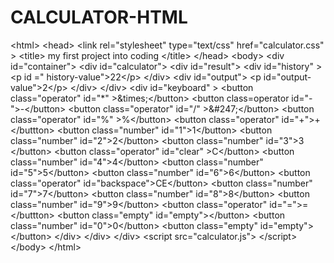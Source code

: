 # CALCULATOR-HTML
&lt;html> &lt;head> &lt;link rel="stylesheet" type="text/css" href="calculator.css" > &lt;title> my first project into coding &lt;/title> &lt;/head> &lt;body> &lt;div id="container"> &lt;div id="calculator"> &lt;div id="result"> &lt;div id="history" > &lt;p id =" history-value">22&lt;/p> &lt;/div> &lt;div id="output"> &lt;p id="output-value">2&lt;/p> &lt;/div> &lt;/div> &lt;div id="keyboard" > &lt;button class="operator" id="*" >&amp;times;&lt;/button> &lt;button class=operator id="-">-&lt;/button> &lt;button class="operator" id="/" >&amp;#247;&lt;/button> &lt;button class="operator" id="%" >%&lt;/button> &lt;button class="operator" id="+">+&lt;/buttton> &lt;button class="number" id="1">1&lt;/button> &lt;button class="number" id="2">2&lt;/button> &lt;button class="number" id="3">3 &lt;/button> &lt;button class="operator" id="clear" >C&lt;/button> &lt;button class="number" id="4">4&lt;/button> &lt;button class="number" id="5">5&lt;/button> &lt;button class="number" id="6">6&lt;/button> &lt;button class="operator" id="backspace">CE&lt;/button> &lt;button class="number" id="7">7&lt;/button> &lt;button class="number" id="8">8&lt;/button> &lt;button class="number" id="9">9&lt;/button> &lt;button class="operator" id="=">=&lt;/buttton> &lt;button class="empty" id="empty">&lt;/button> &lt;button class="number" id="0">0&lt;/button> &lt;button class="empty" id="empty">&lt;/button> &lt;/div> &lt;/div> &lt;/div> &lt;script src="calculator.js"> &lt;/script> &lt;/body> &lt;/html>
